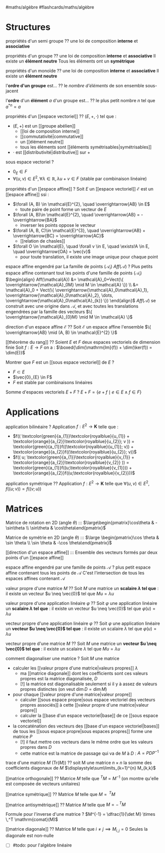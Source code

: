 #maths/algèbre #flashcards/maths/algèbre

# Structures 

propriétés d'un semi groupe
??
une loi de composition **interne**
et **associative**
<!--SR:!2023-01-17,92,192!2023-05-16,156,292-->

propriétés d'un groupe
??
une loi de composition **interne**
et **associative**
Il existe un **élément neutre**
Tous les éléments ont un **symétrique**
<!--SR:!2023-05-31,254,310!2023-07-22,223,312-->

propriétés d'un monoïde
??
une loi de composition **interne**
et **associative**
Il existe un **élément neutre**
<!--SR:!2022-12-22,11,192!2023-01-31,75,272-->

l'**ordre d'un groupe** est...
??
le _nombre d'éléments_ de son ensemble sous-jacent 
<!--SR:!2023-10-28,365,312!2022-12-09,53,292-->

l'**ordre** d'un **élément** $a$ d'un groupe est...
??
le plus petit nombre $n$ tel que $a^{*n}=a$
<!--SR:!2022-12-17,133,292!2023-03-16,119,292-->

propriétés d'un [[espace vectoriel]] 
??
$(E, +, \cdot)$ tel que :
 - $(E, +)$ est un [[groupe abélien]] 
     - [[loi de composition interne]] 
     - [[commutativité|commutative]] 
     - un [[élément neutre]] 
     - tous les éléments sont [[éléments symétrisables|symétrisables]] 
 - $\cdot$ est [[distributivité|distributive]] sur $+$
<!--SR:!2023-03-14,117,272!2023-05-22,162,292-->


sous espace vectoriel
?
 - $0_{E} \in F$
 - $\forall (u, v) \in E^{2}, \forall \lambda \in \mathbb{R}, \lambda u + v \in F$ (stable par combinaison linéaire)
<!--SR:!2022-12-02,35,302-->

propriétés d'un [[espace affine]] 
?
Soit $E$ un [[espace vectoriel]] 
$\mathcal{E}$ est un [[espace affine]] ssi :
 - $\forall (A, B) \in \mathcal{E}^{2}, \quad \overrightarrow{AB} \in E$
     - toute paire de point forme un vecteur de $E$
 - $\forall (A, B)\in \mathcal{E}^{2}, \quad \overrightarrow{AB} = -\overrightarrow{BA}$
     - inverser les points oppose le vecteur
 - $\forall (A, B, C)\in \mathcal{E}^{3}, \quad \overrightarrow{AB} + \overrightarrow{BC} = \overrightarrow{AC}$
     - [[relation de chasles]]
 - $\forall O \in \mathcal{E}, \quad \forall v \in E, \quad \exists!A \in E, \quad \overrightarrow{OA} = \vec{v}$
     - pour toute translation, il existe une image unique pour chaque point


espace affine engendré par La famille de points $(\mathcal{A}_{i})$
$Aff(\mathcal{A})$
?
Plus petits espace affine contenant tout les points d'une famille de points $(\mathcal{A}_{i})$
$\begin{align} Aff(\mathcal{A}) &= \mathcal{A}_0+Vect(\{ \overrightarrow{\mathcal{A}_0M} \mid M \in \mathcal{A} \}) \\ &= \mathcal{A}_0 + Vect(\{ \overrightarrow{\mathcal{A}_0\mathcal{A}_1}, \overrightarrow{\mathcal{A}_0\mathcal{A}_2}, \dots, \overrightarrow{\mathcal{A}_0\mathcal{A}_{k}} \}) \end{align}$
$Aff(\mathcal{A})$ se construit avec une origine dans $\mathcal{A}$, et avec toutes les translations engendrées par la famille des vecteurs $\{ \overrightarrow{\mathcal{A}_{0}M} \mid M \in \mathcal{A} \}$

direction d'un espace affine $\mathcal{E}$
??
Soit $\mathcal{E}$ un espace affine
l'ensemble $\{ \overrightarrow{AB} \mid (A, B) \in \mathcal{E}^{2} \}$

[[théorème du rang]] 
??
Soient $E$ et $F$ deux espaces vectoriels de dimension finie
Soit $f : E \to F$
on a :
$\boxed{\dim(\mathrm{Im}(f)) + \dim(\ker(f)) = \dim(E)}$


Montrer que $F$ est un [[sous espace vectoriel]] de $E$
?
 - $F \subset E$
 - $\vec{0}_{E} \in F$
 - $F$ est stable par combinaisons linéaires

Somme d'espaces vectoriels $E+F$
?
$E + F = \{ e + f \mid e \in E \wedge f \in F \}$


# Applications

application bilinéaire 
?
Application $f: E^{2} \to \mathbf{K}$ telle que :
 - $f(( \textcolor{green}{a_{1}}\textcolor{royalblue}{u_{1}} + \textcolor{orange}{a_{2}}\textcolor{royalblue}{u_{2}}; v )) = \textcolor{green}{a_{1}}f((\textcolor{royalblue}{u_{1}}; v)) + \textcolor{orange}{a_{2}}f((\textcolor{royalblue}{u_{2}}; v))$
 - $f(( u; \textcolor{green}{a_{1}}\textcolor{royalblue}{v_{1}} + \textcolor{orange}{a_{2}}\textcolor{royalblue}{v_{2}} )) = \textcolor{green}{a_{1}}f((u;\textcolor{royalblue}{v_{1}})) + \textcolor{orange}{a_{2}}f((u;\textcolor{royalblue}{v_{2}}))$
<!--SR:!2023-01-18,62,283-->

application symétrique 
??
Application $f : E^{2} \to \mathbf{K}$ telle que 
$\forall  (u, v) \in E^{2}, \quad f((u;v)) = f((v;u))$
<!--SR:!2023-06-14,185,323!2022-12-01,34,283-->



# Matrices 


Matrice de rotation en 2D (angle $\theta$) ::: $\large\begin{pmatrix}\cos\theta & -\sin\theta \\ \sin\theta & \cos\theta\end{pmatrix}$
<!--SR:!2022-11-30,3,224!2023-01-06,43,284-->

Matrice de symétrie en 2D (angle $\theta$) ::: $\large \begin{pmatrix}\cos \theta & \sin \theta \\ \sin \theta & -\cos \theta\end{pmatrix}$
<!--SR:!2022-11-26,1,250!2023-01-05,25,270-->

[[direction d'un espace affine]] ::: Ensemble des vecteurs formés par deux points d'un [[espace affine]] 

espace affine engendré par une famille de points $\mathcal{A}$
?
plus petit espace affine contenant tous les points de $\mathcal{A}$
C'est l'intersection de tous les espaces affines contenant $\mathcal{A}$

valeur propre d'une matrice $M$
??
Soit $M$ une matrice
un **scalaire $\lambda$ tel que** :
il existe un vecteur $u \neq \vec{0}$ tel que $Mu = \lambda u$

valeur propre d'une application linéaire $\varphi$
??
Soit $\varphi$ une application linéaire
un **scalaire $\lambda$ tel que** :
il existe un vecteur $u \neq \vec{0}$ tel que $\varphi(u) = \lambda u$

vecteur propre d'une application linéaire $\varphi$
??
Soit $\varphi$ une application linéaire
un **vecteur $u \neq \vec{0}$ tel que** :
il existe un scalaire $\lambda$ tel que $\varphi(u) = \lambda u$

vecteur propre d'une matrice $M$
??
Soit $M$ une matrice
un **vecteur $u \neq \vec{0}$ tel que** :
il existe un scalaire $\lambda$ tel que $Mu = \lambda u$

comment diagonaliser une matrice
?
Soit $M$ une matrice
 - calculer les [[valeur propre d'une matrice|valeurs propres]] $\lambda$
     - ma [[matrice diagonale]] dont les coefficients sont ces valeurs propres est la matrice diagonalisée, $D$
     - [!] la matrice est diagonalisable seulement si il y à assez de valeurs propres distinctes (on veut $\dim D = \dim M$)
 - pour chaque [[valeur propre d'une matrice|valeur propre]] 
     - calculer [[sous espace propre|sous espace vectoriel des vecteurs propres associés]] à cette [[valeur propre d'une matrice|valeur propre]]
     - calculer la [[base d'un espace vectoriel|base]] de ce [[sous espace vectoriel]] 
 - la concaténation des vecteurs des [[base d'un espace vectoriel|bases]] de tous les [[sous espace propre|sous espaces propres]] forme une matrice $P$
     - [!] il faut mettre ces vecteurs dans le même ordre que les valeurs propres dans $D$
     - cette matrice est la matrice de passage qui va de $M$ à $D$ : $A = PDP^{-1}$

trace d'une matrice $M$ ($\mathrm{Tr}(M)$)
??
soit M une matrice $n\times n$
la somme des coefficients diagonaux de $M$
$\displaystyle\sum\limits_{k=1}^{n} M_{k,k}$


[[matrice orthogonale]] 
??
Matrice $M$ telle que $^TM = M^{-1}$
(on montre qu'elle est composée de vecteurs unitaires)

[[matrice symétrique]] 
??
Matrice $M$ telle que $M = \,^T M$

[[matrice antisymétrique]] 
??
Matrice $M$ telle que $M = - \,^TM$

Formule pour l'inverse d'une matrice 
?
$M^{-1} = \dfrac{1}{\det M} \times \,^T \mathrm{comat}(M)$

[[matrice diagonale]] 
??
Matrice $M$ telle que $i \neq j \implies M_{i,j} = 0$
Seules la diagonale est non-nulle




- [ ] #todo: pour l'algèbre linéaire


